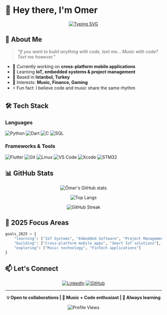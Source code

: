 # 👋 Hey there, I'm Omer

<div align="center">
  
  [![Typing SVG](https://readme-typing-svg.herokuapp.com?font=Fira+Code&pause=1000&color=00D9FF&center=true&vCenter=true&width=435&lines=Full+Stack+Developer;Cross-Platform+Enthusiast;IoT+%26+Embedded+Systems;Music+%2B+Code+%3D+%E2%9D%A4%EF%B8%8F)](https://git.io/typing-svg)
  
</div>

## 🚀 About Me

> *"If you want to build anything with code, text me... Music with code? Text me however."*

- 🔭 Currently working on **cross-platform mobile applications**
- 🌱 Learning **IoT, embedded systems & project management**
- 💼 Based in **Istanbul, Turkey**
- 🎵 Interests: **Music, Finance, Gaming**
- ⚡ Fun fact: I believe code and music share the same rhythm

## 🛠️ Tech Stack

### Languages
![Python](https://img.shields.io/badge/Python-3776AB?style=for-the-badge&logo=python&logoColor=white)
![Dart](https://img.shields.io/badge/Dart-0175C2?style=for-the-badge&logo=dart&logoColor=white)
![C](https://img.shields.io/badge/C-00599C?style=for-the-badge&logo=c&logoColor=white)
![SQL](https://img.shields.io/badge/SQL-4479A1?style=for-the-badge&logo=postgresql&logoColor=white)

### Frameworks & Tools
![Flutter](https://img.shields.io/badge/Flutter-02569B?style=for-the-badge&logo=flutter&logoColor=white)
![Git](https://img.shields.io/badge/Git-F05032?style=for-the-badge&logo=git&logoColor=white)
![Linux](https://img.shields.io/badge/Linux-FCC624?style=for-the-badge&logo=linux&logoColor=black)
![VS Code](https://img.shields.io/badge/VS_Code-007ACC?style=for-the-badge&logo=visual-studio-code&logoColor=white)
![Xcode](https://img.shields.io/badge/Xcode-147EFB?style=for-the-badge&logo=xcode&logoColor=white)
![STM32](https://img.shields.io/badge/STM32-03234B?style=for-the-badge&logo=stmicroelectronics&logoColor=white)

## 📊 GitHub Stats

<div align="center">
  
  ![Ömer's GitHub stats](https://github-readme-stats.vercel.app/api?username=omerbayar&show_icons=true&theme=tokyonight&hide_border=true&bg_color=0D1117&title_color=00D9FF&icon_color=00D9FF&text_color=C9D1D9)
  
  ![Top Langs](https://github-readme-stats.vercel.app/api/top-langs/?username=omerbayar&layout=compact&theme=tokyonight&hide_border=true&bg_color=0D1117&title_color=00D9FF&text_color=C9D1D9)
  
  ![GitHub Streak](https://github-readme-streak-stats.herokuapp.com/?user=omerbayar&theme=tokyonight&hide_border=true&background=0D1117&ring=00D9FF&fire=00D9FF&currStreakLabel=00D9FF)

</div>

## 🎯 2025 Focus Areas

```python
goals_2025 = {
    "learning": ["IoT Systems", "Embedded Software", "Project Management"],
    "building": ["Cross-platform mobile apps", "Smart IoT solutions"],
    "exploring": ["Music technology", "FinTech applications"]
}
```

## 📫 Let's Connect

<div align="center">
  
  [![LinkedIn](https://img.shields.io/badge/LinkedIn-0077B5?style=for-the-badge&logo=linkedin&logoColor=white)](https://linkedin.com/in/omerbayar34)
  [![GitHub](https://img.shields.io/badge/GitHub-100000?style=for-the-badge&logo=github&logoColor=white)](https://github.com/omerbayar)
  
</div>

---

<div align="center">
  
  **💡 Open to collaborations | 🎵 Music + Code enthusiast | 🚀 Always learning**
  
  ![Profile Views](https://komarev.com/ghpvc/?username=omerbayar&color=00D9FF&style=flat-square)
  
</div>
